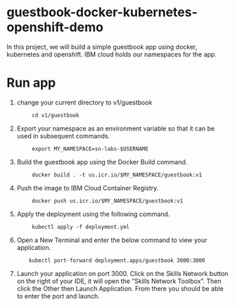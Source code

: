 # guestbook-docker-kubernetes-openshift-demo

In this project, we will build a simple guestbook app using docker, kubernetes and openshift. IBM cloud holds our namespaces for the app.

# Run app

 1. change your current directory to v1/guestbook
 
```
        cd v1/guestbook
```

 2. Export your namespace as an environment variable so that it can be used in subsequent commands.
 
```
        export MY_NAMESPACE=sn-labs-$USERNAME
```

 3. Build the guestbook app using the Docker Build command.
 
```
        docker build . -t us.icr.io/$MY_NAMESPACE/guestbook:v1
```
    
 4. Push the image to IBM Cloud Container Registry.
 
```
        docker push us.icr.io/$MY_NAMESPACE/guestbook:v1
```

 5. Apply the deployment using the following command.
    
```
        kubectl apply -f deployment.yml
```

 6. Open a New Terminal and enter the below command to view your application.
 
 ```
        kubectl port-forward deployment.apps/guestbook 3000:3000
 ```
 
 7. Launch your application on port 3000. Click on the Skills Network button on the right of your IDE, 
    it will open the “Skills Network Toolbox”. 
    Then click the Other then Launch Application. From there you should be able to enter the port and launch.
